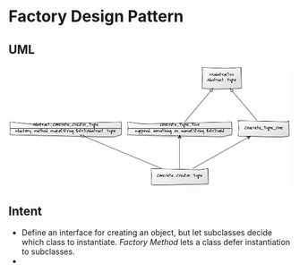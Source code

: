 # Factory Design Pattern

## UML

![Factory Method](UML/factory_method.png)

## Intent

- Define an interface for creating an object, but let subclasses decide which class to instantiate. *Factory Method* lets a class defer instantiation to subclasses.
- 

